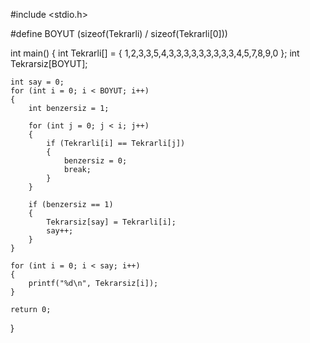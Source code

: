 #include <stdio.h>

#define BOYUT (sizeof(Tekrarli) / sizeof(Tekrarli[0]))

int main()
{
	int Tekrarli[] = { 1,2,3,3,5,4,3,3,3,3,3,3,3,3,3,4,5,7,8,9,0 };
	int Tekrarsiz[BOYUT];

	int say = 0;
	for (int i = 0; i < BOYUT; i++)
	{
		int benzersiz = 1;

		for (int j = 0; j < i; j++)
		{
			if (Tekrarli[i] == Tekrarli[j])
			{
				benzersiz = 0;
				break;
			}
		}

		if (benzersiz == 1)
		{
			Tekrarsiz[say] = Tekrarli[i];
			say++;
		}
	}

	for (int i = 0; i < say; i++)
	{
		printf("%d\n", Tekrarsiz[i]);
	}

	return 0;
}
